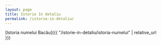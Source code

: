 ```yaml
---
layout: page
title: Istorie în detaliu
permalink: /istorie-in-detaliu/
---
```


[Istoria numelui Bacău]({{ "/istorie-in-detaliu/istoria-numelui" | relative_url }})
